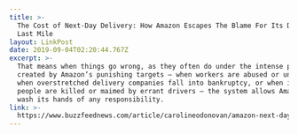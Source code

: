 ```yaml
---
title: >-
  The Cost of Next-Day Delivery: How Amazon Escapes The Blame For Its Deadly
  Last Mile
layout: LinkPost
date: 2019-09-04T02:20:44.767Z
excerpt: >-
  That means when things go wrong, as they often do under the intense pressure
  created by Amazon’s punishing targets — when workers are abused or underpaid,
  when overstretched delivery companies fall into bankruptcy, or when innocent
  people are killed or maimed by errant drivers — the system allows Amazon to
  wash its hands of any responsibility.
link: >-
  https://www.buzzfeednews.com/article/carolineodonovan/amazon-next-day-delivery-deaths
---
```


